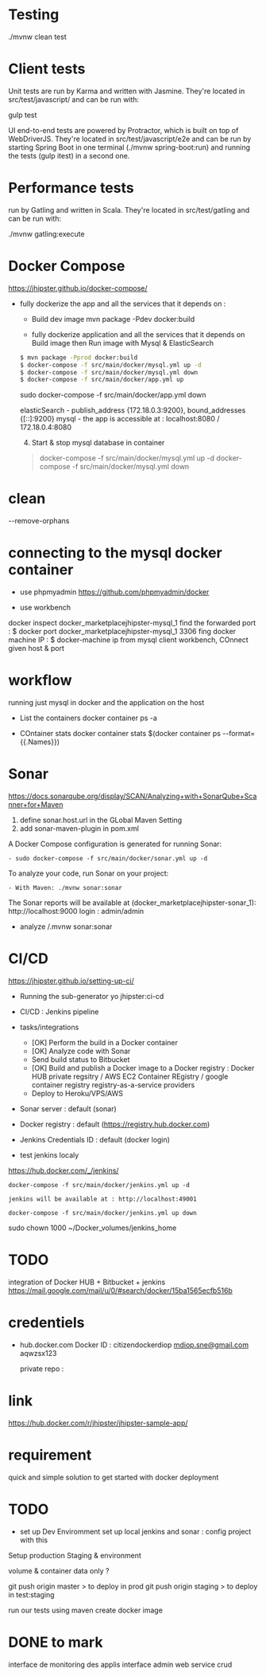 # Testing

./mvnw clean test

# Client tests

Unit tests are run by Karma and written with Jasmine. They're located in src/test/javascript/ and can be run with:

gulp test

UI end-to-end tests are powered by Protractor, which is built on top of WebDriverJS. They're located in src/test/javascript/e2e
and can be run by starting Spring Boot in one terminal (./mvnw spring-boot:run) and running the tests (gulp itest) in a second one.

# Performance tests

run by Gatling and written in Scala. They're located in src/test/gatling and can be run with:

./mvnw gatling:execute


# Docker Compose
https://jhipster.github.io/docker-compose/

*  fully dockerize the app and all the services that it depends on :

	- Build dev image
	mvn package -Pdev docker:build
	
	- fully dockerize application and all the services that it depends on
	Build image then Run image with Mysql & ElasticSearch


	``` bash
	$ mvn package -Pprod docker:build
	$ docker-compose -f src/main/docker/mysql.yml up -d
	$ docker-compose -f src/main/docker/mysql.yml down
	$ docker-compose -f src/main/docker/app.yml up
	```
	
	sudo docker-compose -f src/main/docker/app.yml down
	
	
	elasticSearch -  publish_address {172.18.0.3:9200}, bound_addresses {[::]:9200}
	mysql - 
	 the app is accessible at :
	 localhost:8080 / 172.18.0.4:8080
	 
	 4. Start & stop mysql database in container
	 > docker-compose -f src/main/docker/mysql.yml up -d
	 > docker-compose -f src/main/docker/mysql.yml down

# clean 
--remove-orphans

# connecting to the mysql docker container 

* use phpmyadmin
https://github.com/phpmyadmin/docker

* use workbench

docker inspect docker_marketplacejhipster-mysql_1
find the forwarded port : $ docker port docker_marketplacejhipster-mysql_1 3306
fing docker machine IP : $ docker-machine ip
from mysql client workbench, COnnect given host & port


# workflow 
running just mysql in docker and the application on the host

* List the containers 
docker container ps -a

* COntainer stats
docker container stats $(docker container ps --format={{.Names}})

# Sonar
https://docs.sonarqube.org/display/SCAN/Analyzing+with+SonarQube+Scanner+for+Maven

1. define sonar.host.url in the GLobal Maven Setting 
2. add sonar-maven-plugin in pom.xml 

A Docker Compose configuration is generated for running Sonar:

	- sudo docker-compose -f src/main/docker/sonar.yml up -d

To analyze your code, run Sonar on your project:

	- With Maven: ./mvnw sonar:sonar

The Sonar reports will be available at (docker_marketplacejhipster-sonar_1): 
	http://localhost:9000
	login : admin/admin



* analyze
/.mvnw sonar:sonar

# CI/CD

https://jhipster.github.io/setting-up-ci/

* Running the sub-generator 
	yo jhipster:ci-cd

- CI/CD : Jenkins pipeline

- tasks/integrations		
	- [OK] Perform the build in a Docker container
	- [OK] Analyze code with Sonar
	- Send build status to Bitbucket
	- [OK]  Build and publish a Docker image to a Docker registry : 
			Docker HUB private regsitry / AWS EC2 Container REgistry / google container registry
			registry-as-a-service providers
	- Deploy to Heroku/VPS/AWS

- Sonar server : default (sonar)

- Docker registry : default (https://registry.hub.docker.com)

- Jenkins Credentials ID : default (docker login)


* test jenkins localy

https://hub.docker.com/_/jenkins/

	docker-compose -f src/main/docker/jenkins.yml up -d

	jenkins will be available at : http://localhost:49001

	docker-compose -f src/main/docker/jenkins.yml up down

sudo chown 1000 ~/Docker_volumes/jenkins_home

# TODO
integration of Docker HUB + Bitbucket + jenkins
https://mail.google.com/mail/u/0/#search/docker/15ba1565ecfb516b

# credentiels

* hub.docker.com
	Docker ID : citizendockerdiop
	mdiop.sne@gmail.com
	aqwzsx123

	private repo : 

# link 
https://hub.docker.com/r/jhipster/jhipster-sample-app/

# requirement 
 quick and simple solution to get started with docker deployment
 
# TODO

* set up Dev Enviromment
	set up local jenkins and sonar : config project with this 
	
Setup production Staging & environment

volume & container data only ?

git push origin master > to deploy in prod
git push origin staging > to deploy in test:staging

 run our tests using maven
 create docker image
 
# DONE to mark
 interface de monitoring  des applis
 interface admin 
 web service crud
 
